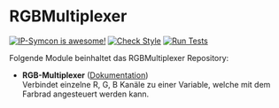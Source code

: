 # RGBMultiplexer

[![IP-Symcon is awesome!](https://img.shields.io/badge/IP--Symcon-4.2-blue.svg)](https://www.symcon.de)
[![Check Style](https://github.com/symcon/RGBMultiplexer/workflows/Check%20Style/badge.svg)](https://github.com/symcon/RGBMultiplexer/actions)
[![Run Tests](https://github.com/symcon/RGBMultiplexer/workflows/Run%20Tests/badge.svg)](https://github.com/symcon/RGBMultiplexer/actions)

Folgende Module beinhaltet das RGBMultiplexer Repository:

- __RGB-Multiplexer__ ([Dokumentation](https://www.symcon.de/de/service/dokumentation/modulreferenz/rgbmultiplexer/))  
	Verbindet einzelne R, G, B Kanäle zu einer Variable, welche mit dem Farbrad angesteuert werden kann.

